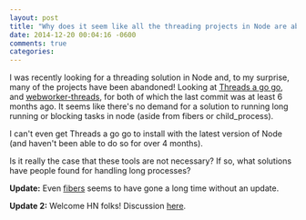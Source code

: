 ```yaml
---
layout: post
title: "Why does it seem like all the threading projects in Node are abandoned?"
date: 2014-12-20 00:04:16 -0600
comments: true
categories: 
---
```


I was recently looking for a threading solution in Node and, to my surprise, many of the projects have been abandoned! Looking at <a href="https://github.com/xk/node-threads-a-gogo">Threads a go go</a>, and <a href="https://github.com/audreyt/node-webworker-threads">webworker-threads</a>, for both of which the last commit was at least 6 months ago. It seems like there's no demand for a solution to running long running or blocking tasks in node (aside from fibers or child_process).

I can't even get Threads a go go to install with the latest version of Node (and haven't been able to do so for over 4 months).

Is it really the case that these tools are not necessary? If so, what solutions have people found for handling long processes?

<strong>Update:</strong> Even <a href="https://github.com/laverdet/node-fibers">fibers</a> seems to have gone a long time without an update.

<strong>Update 2:</strong> Welcome HN folks! Discussion <a href="https://news.ycombinator.com/item?id=6834179">here</a>.
